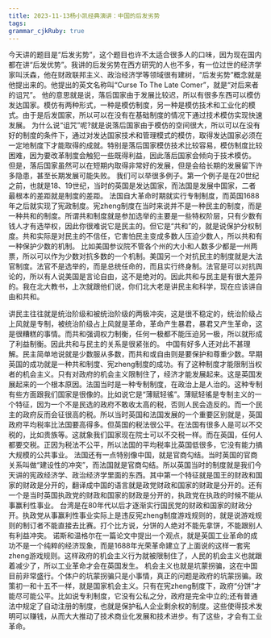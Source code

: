 ```yaml
---
title: 2023-11-13杨小凯经典演讲：中国的后发劣势
tags: 
grammar_cjkRuby: true
---
```



今天讲的题目是“后发劣势”，这个题目也许不太适合很多人的口味，因为现在国内都在讲“后发优势”。我讲的后发劣势在西方研究的人也不多，有一位过世的经济学家叫沃森，他在财政联邦主义、政治经济学等领域很有建树，“后发劣势”概念就是他提出来的。他提出的英文名称叫“Curse To The Late Comer”，就是“对后来者的诅咒”。
他的意思就是说，落后国家由于发展比较迟，所以有很多东西可以模仿发达国家。模仿有两种形式，一种是模仿制度，另一种是模仿技术和工业化的模式。由于是后发国家，所以可以在没有在基础制度的情况下通过技术模仿实现快速发展。
为什么说“诅咒”呢?就是说落后国家由于模仿的空间很大，所以可以在没有好的制度的条件下，通过对发达国家技术和管理模式的模仿，取得发达国家必须在一定地制度下才能取得的成就。特别是落后国家模仿技术比较容易，模仿制度比较困难，因为要改革制度会触犯一些既得利益，因此落后国家会倾向于技术模仿。
但是，落后国家虽然可以在短期内取得非常好的发展，但是会给长期的发展留下许多隐患，甚至长期发展可能失败。
我们可以举很多例子。第一个例子是在20世纪之前，也就是18、19世纪，当时的英国是发达国家，而法国是发展中国家，二者最根本的差距就是制度的差距。
法国自大革命时期就实行专制制度，而英国1688年之后就实现了宪政制度。宪zheng制度在当时来说并不是一种民主的制度，而是一种共和的制度。所谓共和制度就是参加选举的主要是一些特权阶层，只有少数有钱人才有选举权，因此你很难说它是民主的。但它是“共和”的，就是说保护分权制度。共和实际是对民主的不信任，它害怕民主变成多数人压迫少数人，所以共和有一种保护少数的机制。
比如美国参议院不管各个州的大小和人数多少都是一州两票，所以可以作为少数对抗多数的一个机制。美国另一个对抗民主的制度就是大法官制度。法官不是选举的，而是总统任命的，而且实行终身制。法官是可以对抗舆论的，所以有人说美国是言论自由，这不是绝对的。因此共和与民主是有很大差异的。我在北大教书，上次就跟他们说，你们北大老是讲民主和科学，现在应该讲自由和共和。

讲民主往往就是统治阶级和被统治阶级的两极冲突，这是很不稳定的，统治阶级占上风就是专制，被统治阶级占上风就是革命，革命产生暴君，暴君又产生革命，这是很糟糕的事情。而共和强调权力制衡，任何一极都不能压迫另一极，所以就形成了利益制衡。因此共和与民主的关系是很紧张的。
中国有好多人还对此不甚理解。民主简单地说就是少数服从多数，而共和或自由则是要保护和尊重少数。早期英国的成功就是一种共和制度、宪zheng制度的成功。有了这种制度才能限制当权者的机会主义。只有对政府的机会主义限制住了，经济才能发展起来。这是英国发展起来的一个根本原因。法国当时是一种专制制度，在政治上是人治的。这种专制有些方面跟我们国家是很像的。比如说它是“薄赋轻徭”。薄赋轻徭是专制主义的一个特征，因为一个不是民选的政府不敢收太高的税，否则人民会造反的。而一个民主的政府反而会征很高的税。所以当时英国和法国发展的一个重要区别就是，英国政府平均税率比法国要高得多。但英国的税法很公平。在法国有很多人是可以不交税的，比如贵族等。这就象我们国家现在院士可以不交税一样。而在英国，任何人都要交税。正因为税法不公平，所以法国的平均税率比英国低很多，它没有能力搞大规模的公共事业。
法国还有一点特别像中国，就是官商勾结。当时英国的官商关系叫做“建设性的冲突”，而法国就是官商勾结。所以英国当时的制度就是我们今天讲的宪政经济学、政治经济学里面的东西。其中第一个特征就是国王的财政和国家的财政是分开的，翻译成中国的语言就是政党财政和国家的财政是分开的。还有一个是当时英国执政党的财政和国家的财政是分开的，执政党在执政的时候不能从事赢利性事业。
台湾是在80年代以后才逐渐实行国民党的财政和国家的财政分开。执政党从事赢利性事业实际上是违反宪zheng制度游戏规则的，就是说游戏规则的制订者不能直接去比赛。打个比方说，分饼的人绝对不能先拿饼，不能跟别人有利益冲突。
诺斯和温格尔在一篇论文中提出一个观点，就是英国工业革命的成功不是一个纯粹的经济现象，而是1688年光荣革命建立了上面说的这样一套宪zheng游戏规则。这样政府的机会主义行为就被限制住了，人民的机会主义也就跟着减少了，所以工业革命才会在英国发生。
机会主义也就是坑蒙拐骗，这在中国目前非常盛行。个体户的坑蒙拐骗只是小事情，真正的问题是政府的坑蒙拐骗。政策初一和十五不一样，就是国家机会主义。只有在宪zheng制度下，政府“分饼”才能尽可能公平。比如说专利制度，它没有公私之分，政府是完全中立的;还有普通法中规定了自动注册的制度，也就是保护私人企业剩余权的制度。这些使得技术发明可以赚钱，从而大大推动了技术商业化发展和技术进步。有了这些，才会有工业革命。
